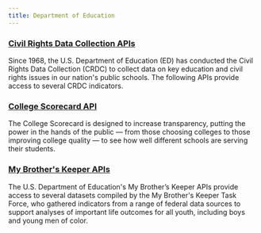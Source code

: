 ```yaml
---
title: Department of Education
---
```


### [Civil Rights Data Collection APIs](https://usedgov.github.io/api/crdc.html)

Since 1968, the U.S. Department of Education (ED) has conducted the Civil Rights Data Collection (CRDC) to collect data on key education and civil rights issues in our nation's public schools. The following APIs provide access to several CRDC indicators.

### [College Scorecard API](https://collegescorecard.ed.gov/data/documentation/)

The College Scorecard is designed to increase transparency, putting the power in the hands of the public — from those choosing colleges to those improving college quality — to see how well different schools are serving their students.

### [My Brother's Keeper APIs](https://usedgov.github.io/api/mbk.html)

The U.S. Department of Education's My Brother’s Keeper APIs provide access to several datasets compiled by the My Brother's Keeper Task Force, who gathered indicators from a range of federal data sources to support analyses of important life outcomes for all youth, including boys and young men of color.
